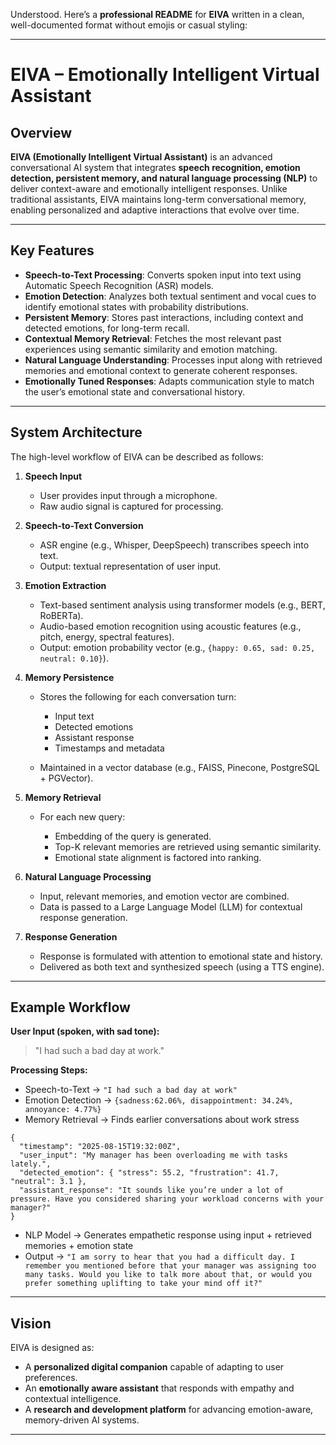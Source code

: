 Understood. Here’s a **professional README** for **EIVA** written in a clean, well-documented format without emojis or casual styling:

---

# EIVA – Emotionally Intelligent Virtual Assistant

## Overview

**EIVA (Emotionally Intelligent Virtual Assistant)** is an advanced conversational AI system that integrates **speech recognition, emotion detection, persistent memory, and natural language processing (NLP)** to deliver context-aware and emotionally intelligent responses. Unlike traditional assistants, EIVA maintains long-term conversational memory, enabling personalized and adaptive interactions that evolve over time.

---

## Key Features

* **Speech-to-Text Processing**: Converts spoken input into text using Automatic Speech Recognition (ASR) models.
* **Emotion Detection**: Analyzes both textual sentiment and vocal cues to identify emotional states with probability distributions.
* **Persistent Memory**: Stores past interactions, including context and detected emotions, for long-term recall.
* **Contextual Memory Retrieval**: Fetches the most relevant past experiences using semantic similarity and emotion matching.
* **Natural Language Understanding**: Processes input along with retrieved memories and emotional context to generate coherent responses.
* **Emotionally Tuned Responses**: Adapts communication style to match the user’s emotional state and conversational history.

---

## System Architecture

The high-level workflow of EIVA can be described as follows:

1. **Speech Input**

   * User provides input through a microphone.
   * Raw audio signal is captured for processing.

2. **Speech-to-Text Conversion**

   * ASR engine (e.g., Whisper, DeepSpeech) transcribes speech into text.
   * Output: textual representation of user input.

3. **Emotion Extraction**

   * Text-based sentiment analysis using transformer models (e.g., BERT, RoBERTa).
   * Audio-based emotion recognition using acoustic features (e.g., pitch, energy, spectral features).
   * Output: emotion probability vector (e.g., `{happy: 0.65, sad: 0.25, neutral: 0.10}`).

4. **Memory Persistence**

   * Stores the following for each conversation turn:

     * Input text
     * Detected emotions
     * Assistant response
     * Timestamps and metadata
   * Maintained in a vector database (e.g., FAISS, Pinecone, PostgreSQL + PGVector).

5. **Memory Retrieval**

   * For each new query:

     * Embedding of the query is generated.
     * Top-K relevant memories are retrieved using semantic similarity.
     * Emotional state alignment is factored into ranking.

6. **Natural Language Processing**

   * Input, relevant memories, and emotion vector are combined.
   * Data is passed to a Large Language Model (LLM) for contextual response generation.

7. **Response Generation**

   * Response is formulated with attention to emotional state and history.
   * Delivered as both text and synthesized speech (using a TTS engine).

---

## Example Workflow

**User Input (spoken, with sad tone):**

> "I had such a bad day at work."

**Processing Steps:**

* Speech-to-Text → `"I had such a bad day at work"`
* Emotion Detection → `{sadness:62.06%, disappointment: 34.24%, annoyance: 4.77%}`
* Memory Retrieval → Finds earlier conversations about work stress
```
{
  "timestamp": "2025-08-15T19:32:00Z",
  "user_input": "My manager has been overloading me with tasks lately.",
  "detected_emotion": { "stress": 55.2, "frustration": 41.7, "neutral": 3.1 },
  "assistant_response": "It sounds like you’re under a lot of pressure. Have you considered sharing your workload concerns with your manager?"
}

```
* NLP Model → Generates empathetic response using input + retrieved memories + emotion state
* Output → `"I am sorry to hear that you had a difficult day. I remember you mentioned before that your manager was assigning too many tasks. Would you like to talk more about that, or would you prefer something uplifting to take your mind off it?"`

---

## Vision

EIVA is designed as:

* A **personalized digital companion** capable of adapting to user preferences.
* An **emotionally aware assistant** that responds with empathy and contextual intelligence.
* A **research and development platform** for advancing emotion-aware, memory-driven AI systems.

---

